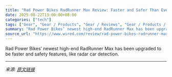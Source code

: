 ```yaml
---
title: "Rad Power Bikes RadRunner Max Review: Faster and Safer Than Ever"
date: 2025-08-22T13:00:00+08:00
categories: ["tech"]
tags: ["Gear", "Gear / Products", "Gear / Reviews", "Gear / Products / Outdoor", "Shopping", "review", "Reviews", "outdoors", "Bicycles", "electric bikes", "commuter bikes", "Product Review"]
summary: "Rad Power Bikes’ newest high-end RadRunner Max has been upgraded to be faster and safety features, like radar car detection."
source_url: "https://www.wired.com/review/rad-power-bikes-radrunner-max/"
---
```


Rad Power Bikes’ newest high-end RadRunner Max has been upgraded to be faster and safety features, like radar car detection.

---

*来源: [原文链接](https://www.wired.com/review/rad-power-bikes-radrunner-max/)*
